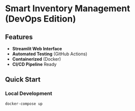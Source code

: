 # Smart Inventory Management (DevOps Edition)

## Features
- **Streamlit Web Interface**
- **Automated Testing** (GitHub Actions)
- **Containerized** (Docker)
- **CI/CD Pipeline** Ready

## Quick Start

### Local Development
```bash
docker-compose up
